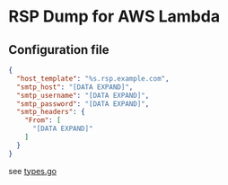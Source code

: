# RSP Dump for AWS Lambda

## Configuration file

```json
{
  "host_template": "%s.rsp.example.com",
  "smtp_host": "[DATA EXPAND]",
  "smtp_username": "[DATA EXPAND]",
  "smtp_password": "[DATA EXPAND]",
  "smtp_headers": {
    "From": [
      "[DATA EXPAND]"
    ]
  }
}
```

see [types.go](types.go)
